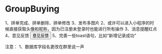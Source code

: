 # GroupBuying

1、拼单完成、拼单删除、拼单修改
3、发布多图片
2、或许可以进入小程序的时候直接获取头像和昵称，因为已注册未登录时也能进行所有操作
3、消息提醒红点
4、意见反馈 <button open-type='feedback'>意见反馈</button>
5、完善一些toast语句，比如“新增记录成功”

注意：
1、数据库字段名更改在群里说一声